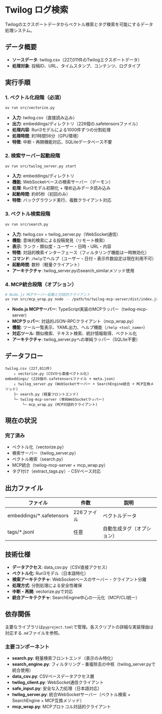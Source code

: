# Twilog ログ検索

Twilogのエクスポートデータからベクトル検索とタグ検索を可能にするデータ処理システム。

## データ概要

- **ソースデータ**: twilog.csv（227,011件のTwilogエクスポートデータ）
- **処理対象**: 投稿ID、URL、タイムスタンプ、コンテンツ、ログタイプ

## 実行手順

### 1. ベクトル化段階（必須）
```bash
uv run src/vectorize.py
```
- **入力**: twilog.csv（直接読み込み）
- **出力**: embeddings/ディレクトリ（226個の.safetensorsファイル）
- **処理内容**: Ruri3モデルによる1000件ずつの分割処理
- **処理時間**: 約1時間56分（GPU環境）
- **特徴**: 中断・再開機能対応、SQLiteデータベース不要

### 2. 検索サーバー起動段階
```bash
uv run src/twilog_server.py start
```
- **入力**: embeddings/ディレクトリ
- **機能**: WebSocketベースの検索サーバー（デーモン）
- **処理**: Ruri3モデル初期化 + 埋め込みデータ読み込み
- **起動時間**: 約85秒（初回のみ）
- **特徴**: バックグラウンド実行、複数クライアント対応

### 3. ベクトル検索段階
```bash
uv run src/search.py
```
- **入力**: twilog.csv + twilog_server.py（WebSocket通信）
- **機能**: 意味的検索による投稿発見（リモート検索）
- **表示**: ランク・類似度・ユーザー・日時・URL・内容
- **特徴**: 対話的検索インターフェース（フィルタリング機能は一時無効化）
- **コマンド**: `/help`でヘルプ（ユーザー・日付・表示件数設定は現在利用不可）
- **起動時間**: 数秒（軽量クライアント）
- **アーキテクチャ**: twilog_server.pyのsearch_similarメソッド使用

### 4. MCP統合段階（オプション）
```bash
# Node.js MCPサーバー起動と対話的クライアント
uv run src/mcp_wrap.py node -- /path/to/twilog-mcp-server/dist/index.js
```
- **Node.js MCPサーバー**: TypeScript実装のMCPラッパー（twilog-mcp-server）
- **MCPラッパー**: 対話的JSON-RPCクライアント（mcp_wrap.py）
- **機能**: ツール一覧表示、YAML出力、ヘルプ機能（`/help <tool_name>`）
- **対応ツール**: 類似検索、テキスト検索、統計情報取得、ベクトル化
- **アーキテクチャ**: twilog_server.pyへの単純ラッパー（SQLite不要）


## データフロー

```
twilog.csv (227,011件)
    ↓ vectorize.py (CSVから直接ベクトル化)
embeddings/ (226個の.safetensorsファイル + meta.json)
    ↓ twilog_server.py (WebSocketサーバー + SearchEngine統合 + MCP互換メソッド)
    ├─ search.py (軽量フロントエンド)
    └─ twilog-mcp-server (単純WebSocketラッパー) 
        └─ mcp_wrap.py (MCP対話的クライアント)
```

## 現在の状況

### 完了済み
- ベクトル化（vectorize.py）
- 検索サーバー（twilog_server.py）
- ベクトル検索（search.py）
- MCP統合（twilog-mcp-server + mcp_wrap.py）
- タグ付け（extract_tags.py）- CSVベース対応

## 出力ファイル

| ファイル | 件数 | 説明 |
|---------|------|------|
| embeddings/*.safetensors | 226ファイル | ベクトルデータ |
| tags/*.jsonl | 任意 | 自動生成タグ（オプション） |

## 技術仕様

- **データアクセス**: data_csv.py（CSV直接アクセス）
- **ベクトル化**: Ruri3モデル（日本語特化）
- **検索アーキテクチャ**: WebSocketベースのサーバー・クライアント分離
- **処理方式**: 分割処理による安全性確保
- **中断・再開**: vectorize.pyで対応
- **統合アーキテクチャ**: SearchEngine中心の一元化（MCP/CLI統一）

## 依存関係

主要なライブラリは`pyproject.toml`で管理。各スクリプトの詳細な実装理由は対応する`.md`ファイルを参照。

### 主要コンポーネント

- **search.py**: 軽量検索フロントエンド（表示のみ特化）
- **search_engine.py**: フィルタリング・重複除去の中核（twilog_server.pyで統合使用）
- **data_csv.py**: CSVベースデータアクセス層
- **twilog_client.py**: WebSocket通信クライアント
- **safe_input.py**: 安全な入力処理（日本語対応）
- **twilog_server.py**: 統合WebSocketサーバー（ベクトル検索 + SearchEngine + MCP互換メソッド）
- **mcp_wrap.py**: MCPプロトコル対話的クライアント
